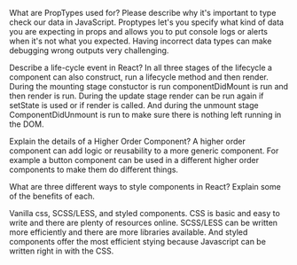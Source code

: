 What are PropTypes used for? Please describe why it's important to type check our data in JavaScript.
Proptypes let's you specify what kind of data you are expecting in props and allows you to put console logs or alerts when it's not what you expected. Having incorrect data types can make debugging wrong outputs very challenging.

 Describe a life-cycle event in React?
In all three stages of the lifecycle a component can also construct, run a lifecycle method and then render. During the mounting stage constuctor is run componentDidMount is run and then render is run. During the update stage render can be run again if setState is used or if render is called. And during the unmount stage ComponentDidUnmount is run to make sure there is nothing left running in the DOM.

 Explain the details of a Higher Order Component?
A higher order component can add logic or reusability to a more generic component. For example a button component can be used in a different higher order components to make them do different things.

 What are three different ways to style components in React? Explain some of the benefits of each.

Vanilla css, SCSS/LESS, and styled components. CSS is basic and easy to write and there are plenty of resources online. SCSS/LESS can be written more efficiently and there are more libraries available. And styled components offer the most efficient stying because Javascript can be written right in with the CSS.
